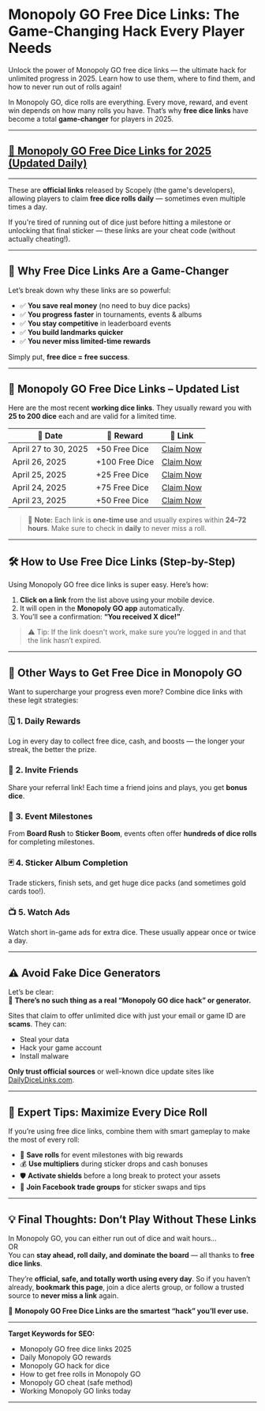 # **Monopoly GO Free Dice Links: The Game-Changing Hack Every Player Needs**

Unlock the power of Monopoly GO free dice links — the ultimate hack for unlimited progress in 2025. Learn how to use them, where to find them, and how to never run out of rolls again!

In Monopoly GO, dice rolls are everything. Every move, reward, and event win depends on how many rolls you have. That’s why **free dice links** have become a total **game-changer** for players in 2025.

---
## [🔗 Monopoly GO Free Dice Links for 2025 (Updated Daily)](https://lookerstudio.google.com/s/g4NalmqY2KI)
---

These are **official links** released by Scopely (the game's developers), allowing players to claim **free dice rolls daily** — sometimes even multiple times a day.

If you're tired of running out of dice just before hitting a milestone or unlocking that final sticker — these links are your cheat code (without actually cheating!).

---

## 🚀 Why Free Dice Links Are a Game-Changer

Let’s break down why these links are so powerful:

- ✅ **You save real money** (no need to buy dice packs)
- ✅ **You progress faster** in tournaments, events & albums
- ✅ **You stay competitive** in leaderboard events
- ✅ **You build landmarks quicker**
- ✅ **You never miss limited-time rewards**

Simply put, **free dice = free success**.

---

## 🔗 Monopoly GO Free Dice Links – Updated List

Here are the most recent **working dice links**. They usually reward you with **25 to 200 dice** each and are valid for a limited time.

| 📅 Date       | 🎁 Reward       | 🔗 Link          |
|--------------|------------------|------------------|
| April 27 to 30, 2025 | +50 Free Dice     | [Claim Now](https://lookerstudio.google.com/s/g4NalmqY2KI)   |
| April 26, 2025 | +100 Free Dice    | [Claim Now](https://lookerstudio.google.com/s/g4NalmqY2KI)   |
| April 25, 2025 | +25 Free Dice     | [Claim Now](https://lookerstudio.google.com/s/g4NalmqY2KI)   |
| April 24, 2025 | +75 Free Dice     | [Claim Now](https://lookerstudio.google.com/s/g4NalmqY2KI)   |
| April 23, 2025 | +50 Free Dice     | [Claim Now](https://lookerstudio.google.com/s/g4NalmqY2KI)   |

> 📌 **Note:** Each link is **one-time use** and usually expires within **24–72 hours**. Make sure to check in **daily** to never miss a roll.

---

## 🛠️ How to Use Free Dice Links (Step-by-Step)

Using Monopoly GO free dice links is super easy. Here’s how:

1. **Click on a link** from the list above using your mobile device.
2. It will open in the **Monopoly GO app** automatically.
3. You’ll see a confirmation: **“You received X dice!”**

> ⚠️ Tip: If the link doesn't work, make sure you’re logged in and that the link hasn’t expired.

---

## 🎯 Other Ways to Get Free Dice in Monopoly GO

Want to supercharge your progress even more? Combine dice links with these legit strategies:

### 🗓️ **1. Daily Rewards**
Log in every day to collect free dice, cash, and boosts — the longer your streak, the better the prize.

### 👥 **2. Invite Friends**
Share your referral link! Each time a friend joins and plays, you get **bonus dice**.

### 🎁 **3. Event Milestones**
From **Board Rush** to **Sticker Boom**, events often offer **hundreds of dice rolls** for completing milestones.

### 🃏 **4. Sticker Album Completion**
Trade stickers, finish sets, and get huge dice packs (and sometimes gold cards too!).

### 📺 **5. Watch Ads**
Watch short in-game ads for extra dice. These usually appear once or twice a day.

---

## ⚠️ Avoid Fake Dice Generators

Let’s be clear:  
🚫 **There’s no such thing as a real “Monopoly GO dice hack” or generator.**

Sites that claim to offer unlimited dice with just your email or game ID are **scams**. They can:
- Steal your data
- Hack your game account
- Install malware

**Only trust official sources** or well-known dice update sites like [DailyDiceLinks.com](https://dailydicelinks.com).

---

## 🧠 Expert Tips: Maximize Every Dice Roll

If you’re using free dice links, combine them with smart gameplay to make the most of every roll:

- 🎯 **Save rolls** for event milestones with big rewards
- 💰 **Use multipliers** during sticker drops and cash bonuses
- 🛡️ **Activate shields** before a long break to protect your assets
- 🤝 **Join Facebook trade groups** for sticker swaps and tips

---

## 💡 Final Thoughts: Don’t Play Without These Links

In Monopoly GO, you can either run out of dice and wait hours…  
OR  
You can **stay ahead, roll daily, and dominate the board** — all thanks to **free dice links**.

They’re **official, safe, and totally worth using every day**. So if you haven’t already, **bookmark this page**, join a dice alerts group, or follow a trusted source to **never miss a link** again.

🎲 **Monopoly GO Free Dice Links are the smartest “hack” you’ll ever use.**

---

**Target Keywords for SEO:**  
- Monopoly GO free dice links 2025  
- Daily Monopoly GO rewards  
- Monopoly GO hack for dice  
- How to get free rolls in Monopoly GO  
- Monopoly GO cheat (safe method)  
- Working Monopoly GO links today  

---
